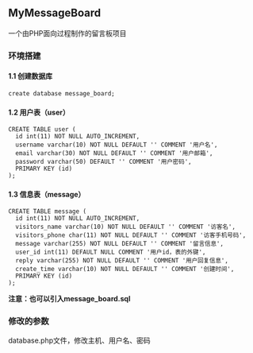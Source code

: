 ## MyMessageBoard

一个由PHP面向过程制作的留言板项目

### 环境搭建

#### 1.1 创建数据库

```mongodb
create database message_board;
```

#### 1.2 用户表（user）

```mongodb
CREATE TABLE user (
  id int(11) NOT NULL AUTO_INCREMENT,
  username varchar(10) NOT NULL DEFAULT '' COMMENT '用户名',
  email varchar(30) NOT NULL DEFAULT '' COMMENT '用户邮箱',
  password varchar(50) DEFAULT '' COMMENT '用户密码',
  PRIMARY KEY (id)
);
```

#### 1.3 信息表（message）

```mongodb
CREATE TABLE message (
  id int(11) NOT NULL AUTO_INCREMENT,
  visitors_name varchar(10) NOT NULL DEFAULT '' COMMENT '访客名',
  visitors_phone char(11) NOT NULL DEFAULT '' COMMENT '访客手机号码',
  message varchar(255) NOT NULL DEFAULT '' COMMENT '留言信息',
  user_id int(11) DEFAULT NULL COMMENT '用户id，表的外键',
  reply varchar(255) NOT NULL DEFAULT '' COMMENT '用户回复信息',
  create_time varchar(10) NOT NULL DEFAULT '' COMMENT '创建时间',
  PRIMARY KEY (id)
);
```

**注意：也可以引入message_board.sql**

### 修改的参数

database.php文件，修改主机、用户名、密码
